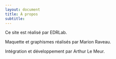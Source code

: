 ```yaml
---
layout: document
title: À propos
subtitle: 
---
```


Ce site est réalisé par EDRLab. 

Maquette et graphismes réalisés par Marion Raveau.

Intégration et développement par Arthur Le Meur.
